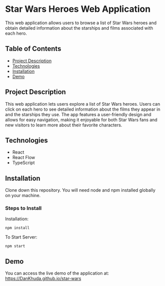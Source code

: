 # Star Wars Heroes Web Application

This web application allows users to browse a list of Star Wars heroes and obtain detailed information about the starships and films associated with each hero.


## Table of Contents

- [Project Description](#project-description)
- [Technologies](#technologies)
- [Installation](#installation)
- [Demo](#demo)

## Project Description

This web application lets users explore a list of Star Wars heroes. Users can click on each hero to see detailed information about the films they appear in and the starships they use. The app features a user-friendly design and allows for easy navigation, making it enjoyable for both Star Wars fans and new visitors to learn more about their favorite characters.

## Technologies

- React
- React Flow
- TypeScript

## Installation

Clone down this repository. You will need node and npm installed globally on your machine.  

### Steps to Install

Installation:

`npm install`

To Start Server:

`npm start`  

## Demo

You can access the live demo of the application at: https://DanKhuda.github.io/star-wars